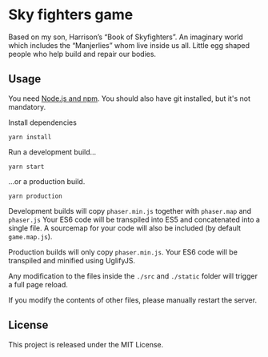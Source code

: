 # Sky fighters game

Based on my son, Harrison’s “Book of Skyfighters”.  An imaginary world which includes the “Manjerlies” whom live inside us all. Little egg shaped people who help build and repair our bodies.


## Usage

You need [Node.js and npm](https://nodejs.org/). You should also have git installed, but it's not mandatory.

Install dependencies

`yarn install`

Run a development build...

`yarn start`

...or a production build.

`yarn production`

Development builds will copy `phaser.min.js` together with `phaser.map` and `phaser.js`
Your ES6 code will be transpiled into ES5 and concatenated into a single file.
A sourcemap for your code will also be included (by default `game.map.js`).

Production builds will only copy `phaser.min.js`. Your ES6 code will be transpiled and
minified using UglifyJS.

Any modification to the files inside the `./src` and `./static` folder will trigger a full page reload.

If you modify the contents of other files, please manually restart the server.

## License

This project is released under the MIT License.
